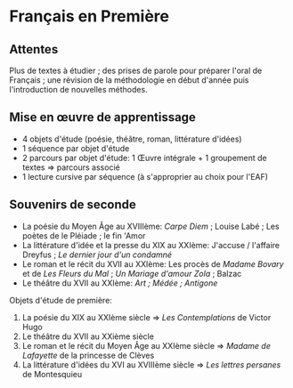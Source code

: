 # Français en Première

## Attentes

Plus de textes à étudier ; des prises de parole pour préparer l'oral de Français ; une révision de la méthodologie en début d'année puis l'introduction de nouvelles méthodes.

## Mise en œuvre de apprentissage

* 4 objets d'étude (poésie, théâtre, roman, littérature d'idées)
* 1 séquence par objet d'étude
* 2 parcours par objet d'étude: 1 Œuvre intégrale + 1 groupement de textes => parcours associé
* 1 lecture cursive par séquence (à s'approprier au choix pour l'EAF)

## Souvenirs de seconde

* La poésie du Moyen Âge au XVIIIème: *Carpe Diem* ; Louise Labé ; Les poètes de le Pléiade ; le fin 'Amor 
* La littérature d'idée et la presse du XIX au XXIème: J'accuse / l'affaire Dreyfus ; *Le dernier jour d'un condamné*
* Le roman et le récit du XVII au XXIème: Les procès de *Madame Bovary* et de *Les Fleurs du Mal* ; *Un Mariage d'amour Zola* ; Balzac
* Le théâtre du XVII au XXIème: *Art ; Médée ; Antigone*

Objets d'étude de première:

1. La poésie du XIX au XXIème siècle => *Les Contemplations* de Victor Hugo
2. Le théâtre du XVII au XXième siècle
3. Le roman et le récit du Moyen Âge au XXIème siècle => *Madame de Lafayette* de la princesse de Clèves
4. La littérature d'idées du XVI au XVIIIème siècle => *Les lettres persanes* de Montesquieu
<!--stackedit_data:
eyJoaXN0b3J5IjpbNDUxNzcwODk0XX0=
-->